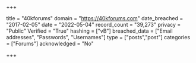+++

title = "40kforums"
domain = "https://40kforums.com"
date_breached = "2017-02-05"
date = "2022-05-04"
record_count = "39,273"
privacy = "Public"
Verified = "True"
hashing = ["vB"]
breached_data = ["Email addresses", "Passwords", "Usernames"]
type = ["posts","post"]
categories = ["Forums"]
acknowledged = "No"


+++




